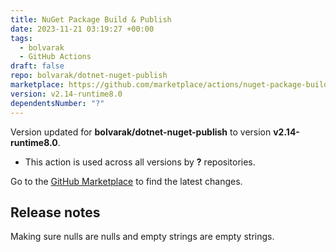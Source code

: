 ```yaml
---
title: NuGet Package Build & Publish
date: 2023-11-21 03:19:27 +00:00
tags:
  - bolvarak
  - GitHub Actions
draft: false
repo: bolvarak/dotnet-nuget-publish
marketplace: https://github.com/marketplace/actions/nuget-package-build-publish
version: v2.14-runtime8.0
dependentsNumber: "?"
---
```



Version updated for **bolvarak/dotnet-nuget-publish** to version **v2.14-runtime8.0**.
- This action is used across all versions by **?** repositories.

Go to the [GitHub Marketplace](https://github.com/marketplace/actions/nuget-package-build-publish) to find the latest changes.

## Release notes

Making sure nulls are nulls and empty strings are empty strings.
